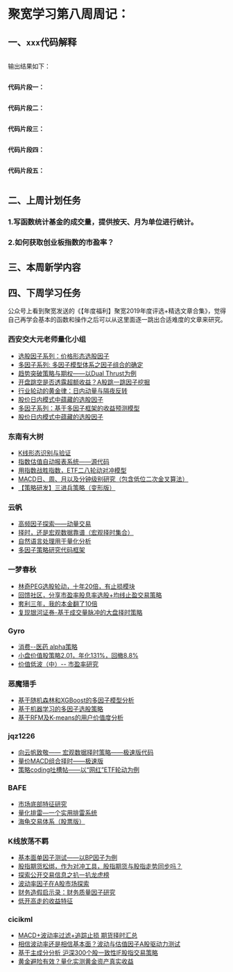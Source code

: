 # 聚宽学习第八周周记：


## 一、`xxx`代码解释

```

```

输出结果如下：

```
```

**代码片段一：**

```

```


**代码片段二：**

```

```


**代码片段三：**

```

```


**代码片段四：**

```

```


**代码片段五：**

```

```

## 二、上周计划任务


### 1.写函数统计基金的成交量，提供按天、月为单位进行统计。

### 2.如何获取创业板指数的市盈率？


## 三、本周新学内容


## 四、下周学习任务

公众号上看到聚宽发送的《【年度福利】聚宽2019年度评选+精选文章合集》，觉得自己再学会基本的函数和操作之后可以从这里面逐一跳出合适难度的文章来研究。

### 西安交大元老师量化小组
- [选股因子系列：价格形态选股因子]()
- [多因子系列: 多因子模型体系之因子组合的确定]()
- [趋势突破策略与期权——以Dual Thrust为例]()
- [开盘跳空是否透露超额收益？A股跳一跳因子挖掘]()
- [行业轮动的黄金律：日内动量与隔夜反转]()
- [股价日内模式中蕴藏的选股因子]()
- [多因子系列：基于多因子框架的收益预测模型]()
- [股价日内模式中蕴藏的选股因子]()

### 东南有大树

- [K线形态识别与验证]()
- [指数估值自动报表系统——源代码]()
- [用指数战胜指数，ETF二八轮动对冲模型]()
- [MACD日、周、月以及分钟级别研究（包含低位二次金叉算法）]()
- [【策略研发】三进兵策略（变形版）]()

### 云帆

- [高频因子探索——动量交易]()
- [择时，还是宏观数据靠谱（宏观择时集合）]()
- [自然语言处理用于量化分析]()
- [多因子策略研究代码框架]()

### 一梦春秋

- [林奇PEG选股轮动，十年20倍，有止损模块]()
- [回馈社区，分享市盈率股息率选股+均线止盈交易策略]()
- [套利三年，我的本金翻了10倍]()
- [复现银河证券-基于成交量脉冲的大盘择时策略]()

### Gyro

- [消费--医药 alpha策略]()
- [小盘价值股策略2.01，年化131%，回撤8.8%]()
- [价值低波（中）-- 市盈率研究]()

### 恶魔猎手

- [基于随机森林和XGBoost的多因子模型分析]()
- [基于机器学习的多因子选股策略]()
- [基于RFM及K-means的用户价值度分析]()

### jqz1226

- [向云帆致敬—— 宏观数据择时策略——极速版代码]()
- [量价MACD组合择时——极速版]()
- [策略coding吐槽帖——以“网红”ETF轮动为例]()

### BAFE

- [市场底部特征研究]()
- [量化排雷—一个实用排雷系统]()
- [海龟交易体系（股票版）]()

### K线放荡不羁

- [基本面单因子测试——以BP因子为例]()
- [股指期货松绑，作为对冲工具，股指期货与股指走势同步吗？]()
- [探索公开交易信息之扒一扒龙虎榜]()
- [波动率因子在A股市场探索]()
- [财务造假启示录：财务质量因子研究]()
- [低开高走的收益特征]()

### cicikml

- [MACD+波动率过滤+追踪止损 期货择时汇总]()
- [相信波动率还是相信基本面？波动与估值因子A股驱动力测试]()
- [基于主成分分析 沪深300个股一致性IF股指交易策略]()
- [黄金避险有效？量化实测黄金资产真实收益]()
